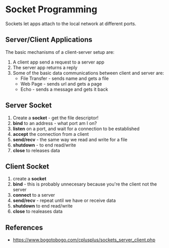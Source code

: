 # Socket Programming

Sockets let apps attach to the local network at different ports.

## Server/Client Applications

The basic mechanisms of a client-server setup are:
  
  1. A client app send a request to a server app
  2. The server app returns a reply
  3. Some of the basic data communications between client and server are:
      - File Transfer - sends name and gets a file
      - Web Page - sends url and gets a page
      - Echo - sends a message and gets it back

## Server Socket

  1. Create a **socket** - get the file descriptor!
  2. **bind** to an address - what port am I on?
  3. **listen** on a port, and wait for a connection to be established
  4. **accept** the connection from a client
  5. **send/recv** - the same way we read and write for a file
  6. **shutdown** - to end read/write
  7. **close** to releases data

## Client Socket

  1. create a **socket**
  2. **bind** - this is probably unnecesary because you're the client not the server
  3. **connect** to a server
  4. **send/recv** - repeat until we have or receive data
  5. **shutdown** to end read/write
  6. **close** to realeases data

## References

- https://www.bogotobogo.com/cplusplus/sockets_server_client.php
